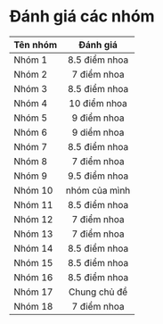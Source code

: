 # Đánh giá các nhóm

| Tên nhóm   |      Đánh giá      |
|----------|:-------------:|
| Nhóm 1 |  8.5 điểm nhoa |
| Nhóm 2 |  7 điểm nhoa |
| Nhóm 3 |  8.5 điểm nhoa  |
| Nhóm 4 |  10 điểm nhoa |
| Nhóm 5 |  9 điểm nhoa |
| Nhóm 6 |  9 diểm nhoa |
| Nhóm 7 |  8.5 điểm nhoa  |
| Nhóm 8 |  7 điểm nhoa |
| Nhóm 9 |  9.5 điểm nhoa |
| Nhóm 10 |  nhóm của mình  |
| Nhóm 11| 8.5 điểm nhoa |
| Nhóm 12 |  7 điểm nhoa  |
| Nhóm 13 |  7 điểm nhoa |
| Nhóm 14 |  8.5 điểm nhoa |
| Nhóm 15 |  8.5 điểm nhoa  |
| Nhóm 16 |  8.5 điểm nhoa |
| Nhóm 17 |  Chung chủ đề |
| Nhóm 18 |  7 điểm nhoa |


